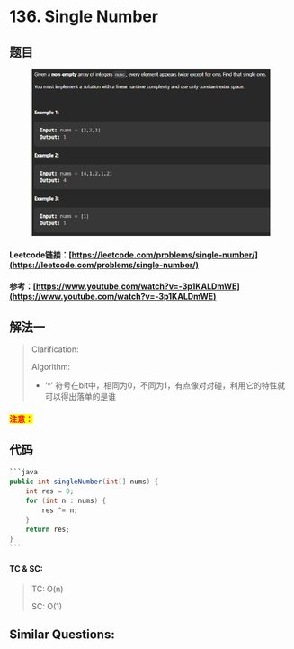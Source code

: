 # 136. Single Number

## 题目

<figure><img src="../../.gitbook/assets/image (2) (1) (1) (1) (1) (1) (1) (1) (1) (1) (1) (1) (1).png" alt=""><figcaption></figcaption></figure>

#### Leetcode链接：[https://leetcode.com/problems/single-number/](https://leetcode.com/problems/single-number/)

#### 参考：[https://www.youtube.com/watch?v=-3p1KALDmWE](https://www.youtube.com/watch?v=-3p1KALDmWE)

## 解法一

> Clarification:&#x20;
>
> Algorithm:&#x20;
>
> * ‘^’ 符号在bit中，相同为0，不同为1，有点像对对碰，利用它的特性就可以得出落单的是谁

#### <mark style="color:red;">注意：</mark>

## 代码

````java
```java
public int singleNumber(int[] nums) {
    int res = 0;
    for (int n : nums) {
        res ^= n;
    }
    return res;
}
```
````

#### TC & SC:&#x20;

> TC: O(n)
>
> SC: O(1)

## **Similar Questions:**&#x20;
